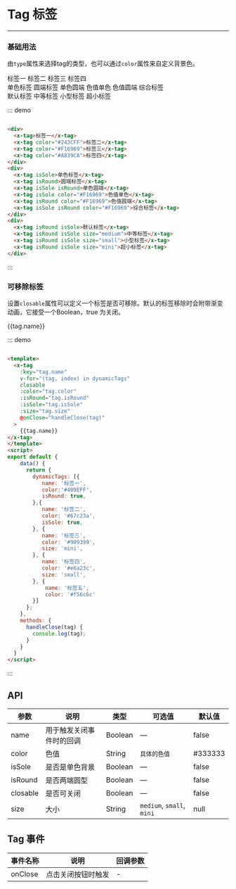 <style>
  .x-tag{
    margin: 10px;
  }
</style>

# Tag 标签
----
### 基础用法
由`type`属性来选择tag的类型，也可以通过`color`属性来自定义背景色。

<div class="demo-block">
	<div>
    <x-tag>标签一</x-tag>
	  <x-tag color="#243CFF">标签二</x-tag>
	  <x-tag color="#F16969">标签三</x-tag>
	  <x-tag color="#A839CA">标签四</x-tag>
	</div>
  <div>
  <div>
	  <x-tag isSole>单色标签</x-tag>
    <x-tag isRound>圆端标签</x-tag>
	  <x-tag isSole isRound>单色圆端</x-tag>
	  <x-tag isSole color="#F16969">色值单色</x-tag>
	  <x-tag isRound color="#F16969">色值圆端</x-tag>
	  <x-tag isSole isRound color="#F16969">综合标签</x-tag>
 	</div>
  <div>
    <x-tag isRound isSole>默认标签</x-tag>
	  <x-tag isRound isSole size="medium">中等标签</x-tag>
	  <x-tag isRound isSole size="small">小型标签</x-tag>
	  <x-tag isRound isSole size="mini">超小标签</x-tag>
 	</div>
</div>

::: demo
```html

<div>
  <x-tag>标签一</x-tag>
  <x-tag color="#243CFF">标签二</x-tag>
  <x-tag color="#F16969">标签三</x-tag>
  <x-tag color="#A839CA">标签四</x-tag>
</div>
<div>
  <x-tag isSole>单色标签</x-tag>
  <x-tag isRound>圆端标签</x-tag>
  <x-tag isSole isRound>单色圆端</x-tag>
  <x-tag isSole color="#F16969">色值单色</x-tag>
  <x-tag isRound color="#F16969">色值圆端</x-tag>
  <x-tag isSole isRound color="#F16969">综合标签</x-tag>
</div>
<div>
  <x-tag isRound isSole>默认标签</x-tag>
  <x-tag isRound isSole size="medium">中等标签</x-tag>
  <x-tag isRound isSole size="small">小型标签</x-tag>
  <x-tag isRound isSole size="mini">超小标签</x-tag>
</div>

```
:::



### 可移除标签
设置```closable```属性可以定义一个标签是否可移除。默认的标签移除时会附带渐变动画，它接受一个Boolean，true 为关闭。
<div class="demo-block">
<x-tag
  :key="tag.name"
  v-for="(tag, index) in dynamicTags" 
  closable 
  :color="tag.color" 
  :isRound="tag.isRound" 
  :isSole="tag.isSole" 
  :size="tag.size"
  @onClose="handleClose(tag)">
  {{tag.name}}
</x-tag>
</div>
<script>
export default {
    data() {
      return {
        dynamicTags: [{
           name: '标签一',
           color:'#409EFF',
           isRound: true,
        },{
           name: '标签二',
           color: '#67c23a',
           isSole: true,
        }, {
           name: '标签三',
           color: '#909399',
           size: 'mini',
        }, {
           name: '标签四',
           color: '#e6a23c',
           size: 'small',         
        }, {
            name: '标签五',
            color: '#f56c6c'
        }]
      };
    },
    methods: {
      handleClose(tag) {
        console.log(tag);
      }
    }
  }
</script>


::: demo
```html

<template>
  <x-tag
    :key="tag.name"
    v-for="(tag, index) in dynamicTags" 
    closable 
    :color="tag.color" 
    :isRound="tag.isRound" 
    :isSole="tag.isSole" 
    :size="tag.size"
    @onClose="handleClose(tag)"
  >
    {{tag.name}}
</x-tag>
</template>
<script>
export default {
    data() {
      return {
        dynamicTags: [{
           name: '标签一',
           color:'#409EFF',
           isRound: true,
        },{
           name: '标签二',
           color: '#67c23a',
           isSole: true,
        }, {
           name: '标签三',
           color: '#909399',
           size: 'mini',
        }, {
           name: '标签四',
           color: '#e6a23c',
           size: 'small',         
        }, {
            name: '标签五',
            color: '#f56c6c'
        }]
      };
    },
    methods: {
      handleClose(tag) {
        console.log(tag);
      }
    }
  }
</script>

```
:::

## API

| 参数      | 说明          | 类型      | 可选值                           | 默认值  |
|---------- |-------------- |---------- |--------------------------------  |-------- |
| name | 用于触发关闭事件时的回调 | Boolean | — | false |
| color | 色值 | String |  `具体的色值` | #333333 |
| isSole | 是否是单色背景 | Boolean | — | false |
| isRound | 是否两端圆型 | Boolean | — | false |
| closable | 是否可关闭 | Boolean | — | false |
| size | 大小 | String | `medium`, `small`, `mini` | null |

## Tag 事件

| 事件名称      | 说明          | 回调参数  |
|---------- |-------------- |---------- |
| onClose | 点击关闭按钮时触发 | - |
